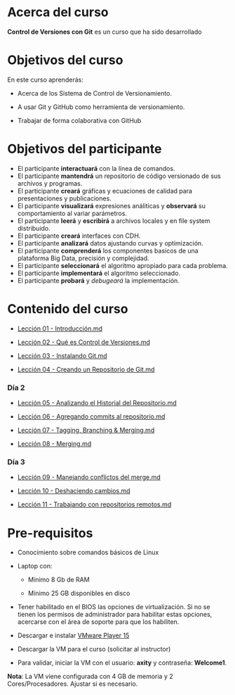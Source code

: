 # Acerca del curso

**Control de Versiones con Git** es un curso que ha sido desarrollado 

# Objetivos del curso

En este curso aprenderás:

- Acerca de los Sistema de Control de Versionamiento.

 - A usar Git y GitHub como herramienta de versionamiento.

- Trabajar de forma colaborativa con GitHub

# Objetivos del participante

-   El participante **interactuará** con la línea de comandos.
-   El participante **mantendrá** un repositorio de código versionado de sus archivos y programas.
-   El participante **creará** gráficas y ecuaciones de calidad para presentaciones y publicaciones.
-   El participante **visualizará** expresiones análiticas y **observará** su comportamiento al variar parámetros.
-   El participante **leerá** y **escribirá** a archivos locales y en file system distribuido.
-   El participante **creará** interfaces con CDH.
-   El participante **analizará** datos ajustando curvas y optimización.
-   El participante **comprenderá** los componentes basicos de una plataforma Big Data, precisión y complejidad.
-   El participante **seleccionará** el algoritmo apropiado para cada problema.
-   El participante **implementará** el algoritmo seleccionado.
-   El participante **probará** y _debugeará_ la implementación.

# Contenido del curso

 - [Lección 01 - Introducción.md](Lecci%C3%B3n%2001%20-%20Introducci%C3%B3n.md)

 - [Lección 02 - Qué es Control de Versiones.md](Lecci%C3%B3n%2002%20-%20Qu%C3%A9%20es%20Control%20de%20Versiones.md)

 - [Lección 03 - Instalando Git.md](Lecci%C3%B3n%2003%20-%20Instalando%20Git.md)

 - [Lección 04 - Creando un Repositorio de Git.md](Lecci%C3%B3n%2004%20-%20Creando%20un%20Repositorio%20de%20Git.md)

### Día 2

 - [Lección 05 - Analizando el Historial del Repositorio.md](Lecci%C3%B3n%2005%20-%20Analizando%20el%20Historial%20del%20Repositorio.md)

 - [Lección 06 - Agregando commits al repositorio.md](Lecci%C3%B3n%2006%20-%20Agregando%20commits%20al%20repositorio.md)

 - [Lección 07 - Tagging, Branching & Merging.md](Lecci%C3%B3n%2007%20-%20Tagging%2C%20Branching%20%26%20Merging.md)

 - [Lección 08 - Merging.md](Lecci%C3%B3n%2008%20-%20Merging.md)

### Día 3

 - [Lección 09 - Manejando conflictos del merge.md](Lecci%C3%B3n%2009%20-%20Manejando%20conflictos%20del%20merge.md)

 - [Lección 10 - Deshaciendo cambios.md](Lecci%C3%B3n%2010%20-%20Deshaciendo%20cambios.md)

 - [Lección 11 - Trabajando con repositorios remotos.md](Lecci%C3%B3n%2011%20-%20Trabajando%20con%20repositorios%20remotos.md)

# Pre-requisitos


 - Conocimiento sobre comandos básicos de Linux

 -   Laptop con:

	    - Mínimo 8 Gb de RAM

	    - Mínimo 25 GB disponibles en disco

 - Tener habilitado en el BIOS las opciones de virtualización. Si no se tienen los permisos de administrador para habilitar estas opciones, acercarse con el área de soporte para que los habiliten.

 - Descargar e instalar [VMware Player 15](https://www.vmware.com/go/downloadworkstationplayer)

-   Descargar la VM para el curso (solicitar al instructor)

-   Para validar, iniciar la VM con el usuario: **axity** y contraseña: **Welcome1**.

**Nota**: La VM viene configurada con 4 GB de memoria y 2 Cores/Procesadores. Ajustar si es necesario.
<!--stackedit_data:
eyJoaXN0b3J5IjpbMTc4MjAxODY5Ml19
-->